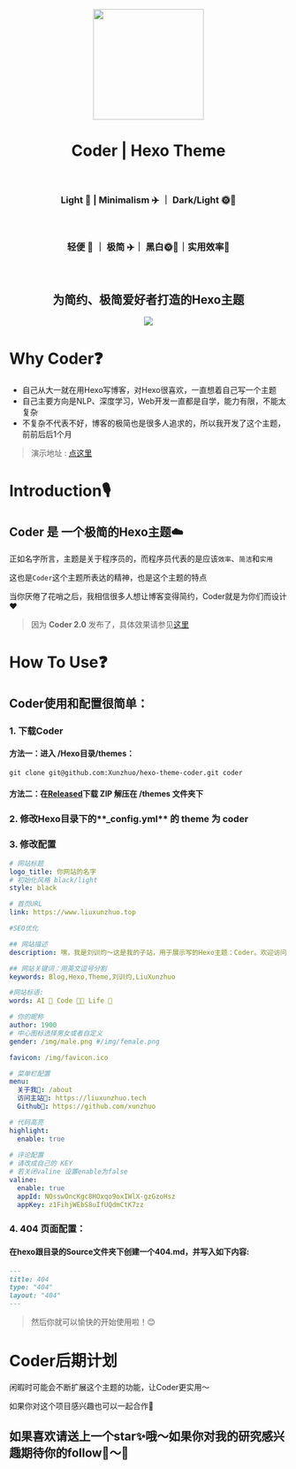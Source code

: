 <div align = "center">
  <img src="https://picreso.oss-cn-beijing.aliyuncs.com/boycoder.png" width="200px" />
  <h1> Coder | Hexo Theme</h1>
  <br>
  <h3> Light 🌲 | Minimalism ✈️ ｜ Dark/Light 🌞🌛</h3>
  <br>
  <h3>
    轻便 🌲 ｜ 极简 ✈️｜ 黑白🌞🌛｜实用效率🔨
  </h3>
  <br>
  <h2>为简约、极简爱好者打造的Hexo主题</h2>
  <img src="https://github.com/xunzhuo/hexo-theme-coder/raw/master/source/doc/hexocoder.png" />
</div>



# Why Coder❓

+ 自己从大一就在用Hexo写博客，对Hexo很喜欢，一直想着自己写一个主题
+ 自己主要方向是NLP、深度学习，Web开发一直都是自学，能力有限，不能太复杂
+ 不复杂不代表不好，博客的极简也是很多人追求的，所以我开发了这个主题，前前后后1个月

> 演示地址 : [点这里](https://www.liuxunzhuo.top)

# Introduction🎙️

## Coder 是 一个极简的Hexo主题☁️

正如名字所言，主题是关于程序员的，而程序员代表的是应该`效率`、`简洁`和`实用`

这也是`Coder`这个主题所表达的精神，也是这个主题的特点

当你厌倦了花哨之后，我相信很多人想让博客变得简约，Coder就是为你们而设计❤️

> 因为 **Coder 2.0** 发布了，具体效果请参见[这里](https://www.liuxunzhuo.top)


# How To Use❓

## Coder使用和配置很简单：

### 1. 下载Coder

#### 方法一：进入 /Hexo目录/themes：

``` shell
git clone git@github.com:Xunzhuo/hexo-theme-coder.git coder
```

#### 方法二：在[Released](https://github.com/Xunzhuo/hexo-theme-coder/releases/tag/2.0)下载 ZIP 解压在 /themes 文件夹下

### 2. 修改Hexo目录下的**_config.yml** 的 **theme** 为 **coder**

### 3. 修改配置

````yaml
# 网站标题
logo_title: 你网站的名字
# 初始化风格 black/light
style: black

# 首页URL
link: https://www.liuxunzhuo.top

#SEO优化

## 网站描述
description: 嘿，我是刘训灼～这是我的子站，用于展示写的Hexo主题：Coder。欢迎访问！

## 网站关键词：用英文逗号分割
keywords: Blog,Hexo,Theme,刘训灼,LiuXunzhuo

#网站标语:
words: AI 🤖️ Code 🧑‍💻 Life 🌈

# 你的昵称
author: 1900
# 中心图标选择男女或者自定义
gender: /img/male.png #/img/female.png

favicon: /img/favicon.ico

# 菜单栏配置
menu:
  关于我👀: /about
  访问主站🎉: https://liuxunzhuo.tech
  Github🐒: https://github.com/xunzhuo

# 代码高亮
highlight:
  enable: true
  
# 评论配置
# 请改成自己的 KEY
# 若关闭valine 设置enable为false
valine:
  enable: true
  appId: NOsswOncKgc8HOxqo9oxIWlX-gzGzoHsz
  appKey: z1FihjWEbS8uIfUQdmCtK7zz

````

### 4. 404 页面配置：

#### 在hexo跟目录的Source文件夹下创建一个404.md，并写入如下内容:

``` markdown
---
title: 404
type: "404"
layout: "404"
---
```

> 然后你就可以愉快的开始使用啦！😊

# Coder后期计划

闲暇时可能会不断扩展这个主题的功能，让Coder更实用～

如果你对这个项目感兴趣也可以一起合作🤝

## 如果喜欢请送上一个star✨哦～如果你对我的研究感兴趣期待你的follow👬～🌈

